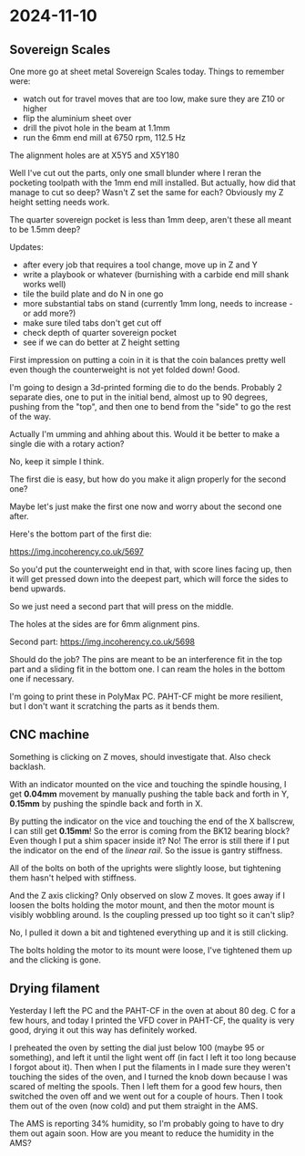 # 2024-11-10

## Sovereign Scales

One more go at sheet metal Sovereign Scales today. Things to remember were:

 * watch out for travel moves that are too low, make sure they are Z10 or higher
 * flip the aluminium sheet over
 * drill the pivot hole in the beam at 1.1mm
 * run the 6mm end mill at 6750 rpm, 112.5 Hz

The alignment holes are at X5Y5 and X5Y180

Well I've cut out the parts, only one small blunder where I reran the pocketing toolpath
with the 1mm end mill installed. But actually, how did that manage to cut so deep?
Wasn't Z set the same for each? Obviously my Z height setting needs work.

The quarter sovereign pocket is less than 1mm deep, aren't these all meant to be 1.5mm deep?

Updates:

 * after every job that requires a tool change, move up in Z and Y
 * write a playbook or whatever (burnishing with a carbide end mill shank works well)
 * tile the build plate and do N in one go
 * more substantial tabs on stand (currently 1mm long, needs to increase - or add more?)
 * make sure tiled tabs don't get cut off
 * check depth of quarter sovereign pocket
 * see if we can do better at Z height setting

First impression on putting a coin in it is that the coin balances pretty well even though
the counterweight is not yet folded down! Good.

I'm going to design a 3d-printed forming die to do the bends. Probably 2 separate dies,
one to put in the initial bend, almost up to 90 degrees, pushing from the "top",
and then one to bend from the "side" to go the rest of the way.

Actually I'm umming and ahhing about this. Would it be better to make a single die with a rotary action?

No, keep it simple I think.

The first die is easy, but how do you make it align properly for the second one?

Maybe let's just make the first one now and worry about the second one after.

Here's the bottom part of the first die:

https://img.incoherency.co.uk/5697

So you'd put the counterweight end in that, with score lines facing up, then it will get pressed
down into the deepest part, which will force the sides to bend upwards.

So we just need a second part that will press on the middle.

The holes at the sides are for 6mm alignment pins.

Second part: https://img.incoherency.co.uk/5698

Should do the job? The pins are meant to be an interference fit in the top part and a sliding fit in the
bottom one. I can ream the holes in the bottom one if necessary.

I'm going to print these in PolyMax PC. PAHT-CF might be more resilient, but I don't want it scratching
the parts as it bends them.

## CNC machine

Something is clicking on Z moves, should investigate that. Also check backlash.

With an indicator mounted on the vice and touching the spindle housing,
I get **0.04mm** movement by manually pushing the table back and forth in Y,
**0.15mm** by pushing the spindle back and forth in X.

By putting the indicator on the vice and touching the end of the X ballscrew,
I can still get **0.15mm**! So the error is coming from the BK12 bearing block?
Even though I put a shim spacer inside it? No! The error is still there if I put
the indicator on the end of the *linear rail*. So the issue is gantry stiffness.

All of the bolts on both of the uprights were slightly loose, but tightening
them hasn't helped with stiffness.

And the Z axis clicking? Only observed on slow Z moves. It goes away if I loosen
the bolts holding the motor mount, and then the motor mount is visibly wobbling
around. Is the coupling pressed up too tight so it can't slip?

No, I pulled it down a bit and tightened everything up and it is still clicking.

The bolts holding the motor to its mount were loose, I've tightened them up
and the clicking is gone.

## Drying filament

Yesterday I left the PC and the PAHT-CF in the oven at about 80 deg. C for a few hours, and today I printed
the VFD cover in PAHT-CF, the quality is very good, drying it out this way has definitely worked.

I preheated the oven by setting the dial just below 100 (maybe 95 or something), and left it until the light
went off (in fact I left it too long because I forgot about it). Then when I put the filaments in I made
sure they weren't touching the sides of the oven, and I turned the knob down because I was scared of melting the
spools. Then I left them for a good few hours, then switched the oven off and we went out for a couple of hours.
Then I took them out of the oven (now cold) and put them straight in the AMS.

The AMS is reporting 34% humidity, so I'm probably going to have to dry them out again soon. How are you meant
to reduce the humidity in the AMS?
